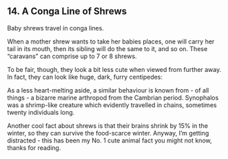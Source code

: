 
## 14. A Conga Line of Shrews

Baby shrews travel in conga lines.

When a mother shrew wants to take her babies places, one will carry her tail in its mouth, then its sibling will do the same to it, and so on. These “caravans” can comprise up to 7 or 8 shrews.

To be fair, though, they look a bit less cute when viewed from further away. In fact, they can look like huge, dark, furry centipedes:

As a less heart-melting aside, a similar behaviour is known from - of all things - a bizarre marine arthropod from the Cambrian period. Synophalos was a shrimp-like creature which evidently travelled in chains, sometimes twenty individuals long.

Another cool fact about shrews is that their brains shrink by 15% in the winter, so they can survive the food-scarce winter. Anyway, I’m getting distracted - this has been my No. 1 cute animal fact you might not know, thanks for reading.

